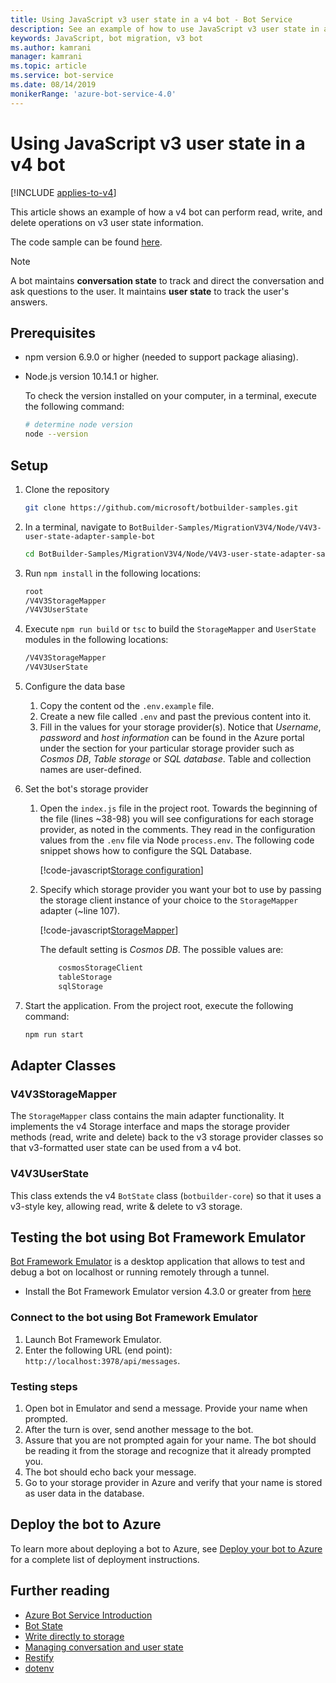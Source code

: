 ```yaml
---
title: Using JavaScript v3 user state in a v4 bot - Bot Service
description: See an example of how to use JavaScript v3 user state in a JavaScript v4 bot.
keywords: JavaScript, bot migration, v3 bot
ms.author: kamrani
manager: kamrani
ms.topic: article
ms.service: bot-service
ms.date: 08/14/2019
monikerRange: 'azure-bot-service-4.0'
---
```


<!-- This article is on hold -->

# Using JavaScript v3 user state in a v4 bot

[!INCLUDE [applies-to-v4](../../includes/applies-to-v4-current.md)]

This article shows an example of how a v4 bot can perform read, write, and delete operations on v3 user state information.

The code sample can be found [here](https://github.com/microsoft/BotBuilder-Samples/tree/master/MigrationV3V4/Node/V4V3-user-state-adapter-sample-bot).

> [!NOTE]
> A bot maintains **conversation state** to track and direct the conversation and ask questions to the user. It maintains **user state** to track the user's answers.

## Prerequisites

- npm version 6.9.0 or higher (needed to support package aliasing).

- Node.js version 10.14.1 or higher.

    To check the version installed on your computer, in a terminal, execute the following command:

    ```bash
    # determine node version
    node --version
    ```

## Setup

1. Clone the repository

    ```bash
    git clone https://github.com/microsoft/botbuilder-samples.git
    ```

1. In a terminal, navigate to `BotBuilder-Samples/MigrationV3V4/Node/V4V3-user-state-adapter-sample-bot`

    ```bash
    cd BotBuilder-Samples/MigrationV3V4/Node/V4V3-user-state-adapter-sample-bot
    ```

1. Run `npm install` in the following locations:

    ```bash
    root
    /V4V3StorageMapper
    /V4V3UserState
    ```

1. Execute ``npm run build`` or ``tsc`` to build the `StorageMapper` and `UserState` modules in the following locations:

    ```bash
    /V4V3StorageMapper
    /V4V3UserState
    ```

1. Configure the data base

    1. Copy the content od the `.env.example` file.
    1. Create a new file called `.env` and past the previous content into it. 
    1. Fill in the values for your storage provider(s).
        Notice that *Username*, *password* and *host information* can be found in the Azure portal under the section for your particular storage provider such as *Cosmos DB*, *Table storage* or *SQL database*. Table and collection names are user-defined.
  
1. Set the bot's storage provider

    1. Open the `index.js` file in the project root. Towards the beginning of the file (lines ~38-98) you will see configurations for each storage provider, as noted in the comments. They read in the configuration values from the `.env` file via Node `process.env`. The following code snippet shows how to configure the SQL Database.

        [!code-javascript[Storage configuration](~/../botbuilder-samples/MigrationV3V4/Node/V4V3-user-state-adapter-sample-bot/index.js?range=77-92)]

    1. Specify which storage provider you want your bot to use by passing the storage client instance of your choice to the `StorageMapper` adapter (~line 107).  

        [!code-javascript[StorageMapper](~/../botbuilder-samples/MigrationV3V4/Node/V4V3-user-state-adapter-sample-bot/index.js?range=105-107)]

        The default setting is *Cosmos DB*. The possible values are:

        ```bash
            cosmosStorageClient
            tableStorage
            sqlStorage
        ```

1. Start the application. From the project root, execute the following command:

    ```bash
    npm run start
    ```

## Adapter Classes

### V4V3StorageMapper

The `StorageMapper` class contains the main adapter functionality. It implements the v4 Storage interface and maps the storage provider methods (read, write and delete) back to the v3 storage provider classes so that v3-formatted user state can be used from a v4 bot.

### V4V3UserState

This class extends the v4 `BotState` class (`botbuilder-core`) so that it uses a v3-style key, allowing read, write & delete to v3 storage.

## Testing the bot using Bot Framework Emulator

[Bot Framework Emulator][5] is a desktop application that allows to test and debug a bot on localhost or running remotely through a tunnel.

- Install the Bot Framework Emulator version 4.3.0 or greater from [here][6]

### Connect to the bot using Bot Framework Emulator

1. Launch Bot Framework Emulator.
1. Enter the following URL (end point): `http://localhost:3978/api/messages`.

### Testing steps

1. Open bot in Emulator and send a message. Provide your name when prompted.
1. After the turn is over, send another message to the bot.
1. Assure that you are not prompted again for your name. The bot should be reading it from the storage and recognize that it already prompted you.
1. The bot should echo back your message.
1. Go to your storage provider in Azure and verify that your name is stored as user data in the database.

## Deploy the bot to Azure

To learn more about deploying a bot to Azure, see [Deploy your bot to Azure][40] for a complete list of deployment instructions.

## Further reading

- [Azure Bot Service Introduction][21]
- [Bot State][7]
- [Write directly to storage][8]
- [Managing conversation and user state][9]
- [Restify][30]
- [dotenv][31]

[3]: https://aka.ms/botframework-emulator-github
[5]: https://github.com/microsoft/botframework-emulator
[6]: https://github.com/Microsoft/BotFramework-Emulator/releases
[7]: https://docs.microsoft.com/azure/bot-service/bot-builder-storage-concept
[8]: https://docs.microsoft.com/azure/bot-service/bot-builder-howto-v4-storage?tabs=javascript
[9]: https://docs.microsoft.com/azure/bot-service/bot-builder-howto-v4-state?tabs=javascript
[21]: ../../bot-service-overview-introduction.md
[30]: https://www.npmjs.com/package/restify
[31]: https://www.npmjs.com/package/dotenv
[40]: https://aka.ms/azuredeployment
